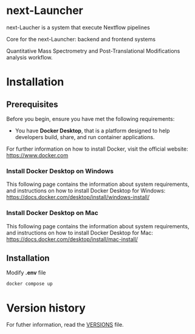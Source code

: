 # next-Launcher

next-Laucher is a system that execute Nextflow pipelines

Core for the next-Launcher: backend and frontend systems

Quantitative Mass Spectrometry and Post-Translational Modifications analysis workflow.

# Installation

## Prerequisites
Before you begin, ensure you have met the following requirements:

- You have **Docker Desktop**, that is a platform designed to help developers build, share, and run container applications.

For further information on how to install Docker, visit the official website: https://www.docker.com

### Install Docker Desktop on Windows

This following page contains the information about system requirements, and instructions on how to install Docker Desktop for Windows:
https://docs.docker.com/desktop/install/windows-install/


### Install Docker Desktop on Mac

This following page contains the information about system requirements, and instructions on how to install Docker Desktop for Mac:
https://docs.docker.com/desktop/install/mac-install/


<!-- 
- Git, git-LFS??
- Make??
- Docker engine

Install Make on Windows????

Directly download from Make for Windows:
https://gnuwin32.sourceforge.net/packages/make.htm
 -->


## Installation

Modify **.env** file

```
docker compose up
```

# Version history

For futher information, read the [VERSIONS](VERSIONS.md) file.

